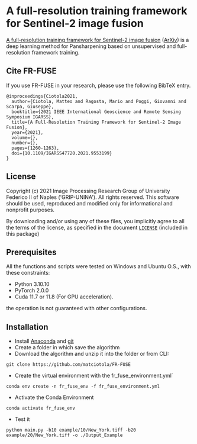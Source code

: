 # A full-resolution training framework for Sentinel-2 image fusion

[A full-resolution training framework for Sentinel-2 image fusion](https://ieeexplore.ieee.org/document/9553199) ([ArXiv](https://soon)) is 
a deep learning method for Pansharpening based on unsupervised and full-resolution framework training.

## Cite FR-FUSE

If you use FR-FUSE in your research, please use the following BibTeX entry.

```
@inproceedings{Ciotola2021,
  author={Ciotola, Matteo and Ragosta, Mario and Poggi, Giovanni and Scarpa, Giuseppe},
  booktitle={2021 IEEE International Geoscience and Remote Sensing Symposium IGARSS}, 
  title={A Full-Resolution Training Framework for Sentinel-2 Image Fusion}, 
  year={2021},
  volume={},
  number={},
  pages={1260-1263},
  doi={10.1109/IGARSS47720.2021.9553199}
}
```
 
## License
Copyright (c) 2021 Image Processing Research Group of University Federico II of Naples ('GRIP-UNINA').
All rights reserved.
This software should be used, reproduced and modified only for informational and nonprofit purposes.

By downloading and/or using any of these files, you implicitly agree to all the
terms of the license, as specified in the document [`LICENSE`](https://github.com/matciotola/FR-FUSE/LICENSE.txt)
(included in this package) 

## Prerequisites
All the functions and scripts were tested on Windows and Ubuntu O.S., with these constraints:

- Python 3.10.10 
- PyTorch 2.0.0
-  Cuda 11.7 or 11.8 (For GPU acceleration).

the operation is not guaranteed with other configurations.

## Installation

- Install [Anaconda](https://www.anaconda.com/products/individual) and [git](https://git-scm.com/downloads) 
- Create a folder in which save the algorithm
- Download the algorithm and unzip it into the folder or from CLI:

```
git clone https://github.com/matciotola/FR-FUSE
```

- Create the virtual environment with the fr_fuse_environment.yml`

```
conda env create -n fr_fuse_env -f fr_fuse_environment.yml
```

- Activate the Conda Environment

```
conda activate fr_fuse_env
```

- Test it 

```
python main.py -b10 example/10/New_York.tiff -b20 example/20/New_York.tiff -o ./Output_Example
```
